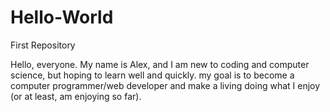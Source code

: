 # Hello-World
First Repository

Hello, everyone. My name is Alex, and I am new to coding and computer science, but hoping to learn well and quickly. my goal is to become a computer programmer/web developer and make a living doing what I enjoy (or at least, am enjoying so far). 
